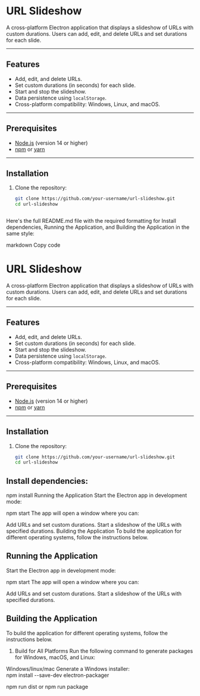 # **URL Slideshow**

A cross-platform Electron application that displays a slideshow of URLs with custom durations. Users can add, edit, and delete URLs and set durations for each slide.

---

## **Features**
- Add, edit, and delete URLs.
- Set custom durations (in seconds) for each slide.
- Start and stop the slideshow.
- Data persistence using `localStorage`.
- Cross-platform compatibility: Windows, Linux, and macOS.

---

## **Prerequisites**
- [Node.js](https://nodejs.org/) (version 14 or higher)
- [npm](https://www.npmjs.com/) or [yarn](https://yarnpkg.com/)

---

## **Installation**
1. Clone the repository:
   ```bash
   git clone https://github.com/your-username/url-slideshow.git
   cd url-slideshow



Here's the full README.md file with the required formatting for Install dependencies, Running the Application, and Building the Application in the same style:

markdown
Copy code
# **URL Slideshow**

A cross-platform Electron application that displays a slideshow of URLs with custom durations. Users can add, edit, and delete URLs and set durations for each slide.

---

## **Features**
- Add, edit, and delete URLs.
- Set custom durations (in seconds) for each slide.
- Start and stop the slideshow.
- Data persistence using `localStorage`.
- Cross-platform compatibility: Windows, Linux, and macOS.

---

## **Prerequisites**
- [Node.js](https://nodejs.org/) (version 14 or higher)
- [npm](https://www.npmjs.com/) or [yarn](https://yarnpkg.com/)

---

## **Installation**
1. Clone the repository:
   ```bash
   git clone https://github.com/your-username/url-slideshow.git
   cd url-slideshow
## Install dependencies:

npm install
Running the Application
Start the Electron app in development mode:


npm start
The app will open a window where you can:

Add URLs and set custom durations.
Start a slideshow of the URLs with specified durations.
Building the Application
To build the application for different operating systems, follow the instructions below.

## Running the Application
Start the Electron app in development mode:


npm start
The app will open a window where you can:

Add URLs and set custom durations.
Start a slideshow of the URLs with specified durations.

## Building the Application
To build the application for different operating systems, follow the instructions below.

1. Build for All Platforms
Run the following command to generate packages for Windows, macOS, and Linux:

Windows/linux/mac 
Generate a Windows installer:   
npm install --save-dev electron-packager

npm run dist or  npm run package  
